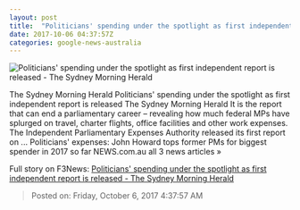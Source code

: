 ```yaml
---
layout: post
title:  "Politicians' spending under the spotlight as first independent report is released - The Sydney Morning Herald"
date: 2017-10-06 04:37:57Z
categories: google-news-australia
---
```


![Politicians' spending under the spotlight as first independent report is released - The Sydney Morning Herald](http://www.smh.com.au/content/dam/images/g/y/q/f/e/q/image.related.socialLead.620x349.gyvftz.png/1507277831266.jpg)

The Sydney Morning Herald Politicians' spending under the spotlight as first independent report is released The Sydney Morning Herald It is the report that can end a parliamentary career – revealing how much federal MPs have splurged on travel, charter flights, office facilities and other work expenses. The Independent Parliamentary Expenses Authority released its first report on ... Politicians' expenses: John Howard tops former PMs for biggest spender in 2017 so far NEWS.com.au all 3 news articles »


Full story on F3News: [Politicians' spending under the spotlight as first independent report is released - The Sydney Morning Herald](http://www.f3nws.com/n/AZAMaC)

> Posted on: Friday, October 6, 2017 4:37:57 AM
